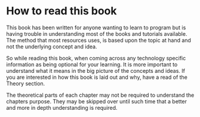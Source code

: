 # How to read this book
This book has been written for anyone wanting to learn to program but is having trouble in understanding most of the books and tutorials available. The method that most resources uses, is based upon the topic at hand and not the underlying concept and idea.

So while reading this book, when coming across any technology specific information as being optional for your learning. It is more important to understand what it means in the big picture of the concepts and ideas.
If you are interested in how this book is laid out and why, have a read of the Theory section.

The theoretical parts of each chapter may not be required to understand the chapters purpose. They may be skipped over until such time that a better and more in depth understanding is required.
